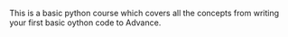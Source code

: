 This is a basic python course which covers all the concepts from writing your first basic oython code to Advance.

